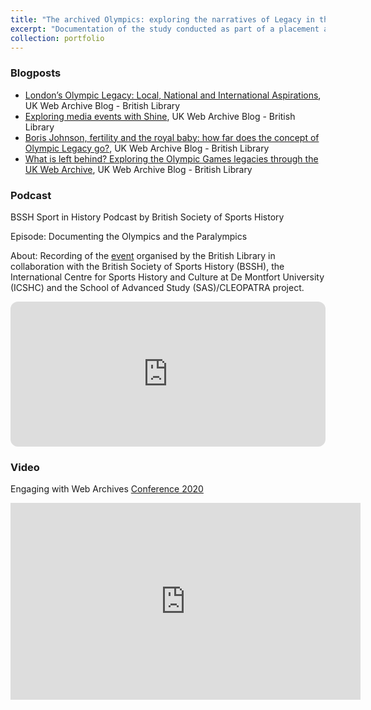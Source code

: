 ```yaml
---
title: "The archived Olympics: exploring the narratives of Legacy in the UK Web Archive"
excerpt: "Documentation of the study conducted as part of a placement at the British Library (UK Web Archive - UKWA) under the project CLEOPATRA. The main objective is making use of the UKWA to explore the different approaches taken by news organisations, government websites and activist blogs to the legacy of the 2012 London Olympics. <br/><br/><img src='/images/webarchive.png'>"
collection: portfolio
---
```

### Blogposts

- [London’s Olympic Legacy: Local, National and International Aspirations](https://blogs.bl.uk/webarchive/2021/07/londons-olympic-legacy-local-national-and-international-aspirations.html), UK Web Archive Blog - British Library
- [Exploring media events with Shine](https://blogs.bl.uk/webarchive/2020/10/exploring-media-events-with-shine.html), UK Web Archive Blog - British Library
- [Boris Johnson, fertility and the royal baby: how far does the concept of Olympic Legacy go?](https://blogs.bl.uk/webarchive/2020/03/boris-johnson-fertility-and-the-royal-baby-how-far-does-the-concept-of-olympic-legacy-go.html), UK Web Archive Blog - British Library
- [What is left behind? Exploring the Olympic Games legacies through the UK Web Archive](https://blogs.bl.uk/webarchive/2019/12/what-is-left-behind-exploring-the-olympic-games-legacies-through-the-uk-web-archive-.html), UK Web Archive Blog - British Library

### Podcast

BSSH Sport in History Podcast by British Society of Sports History

Episode: Documenting the Olympics and the Paralympics

About: Recording of the [event](https://blogs.bl.uk/socialscience/2021/06/olympics-paralympics.html) organised by the British Library in collaboration with the British Society of Sports History (BSSH), the International Centre for Sports History and Culture at De Montfort University (ICSHC) and the School of Advanced Study (SAS)/CLEOPATRA project.

<iframe style="border-radius:12px" src="https://open.spotify.com/embed/episode/5zDSk4JsfOvO8Jq4Aq1cXL?utm_source=generator" width="100%" height="232" frameBorder="0" allowfullscreen="" allow="autoplay; clipboard-write; encrypted-media; fullscreen; picture-in-picture"></iframe>

### Video

Engaging with Web Archives [Conference 2020](https://blogs.bl.uk/webarchive/2020/10/engaging-with-web-archives-conference-report.html)

<iframe width="560" height="315" src="https://www.youtube.com/embed/25_1nuvFXtY" title="YouTube video player" frameborder="0" allow="accelerometer; autoplay; clipboard-write; encrypted-media; gyroscope; picture-in-picture" allowfullscreen></iframe>
